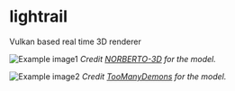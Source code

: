 # lightrail
Vulkan based real time 3D renderer

![Example image1](https://cdn.discordapp.com/attachments/494385396373782528/959433304417923136/Screen_Shot_2022-04-01_at_5.42.58_AM.png)
*Credit [NORBERTO-3D](https://sketchfab.com/3d-models/phoenix-bird-844ba0cf144a413ea92c779f18912042) for the model.*

![Example image2](https://cdn.discordapp.com/attachments/494385396373782528/959436834088308886/Screen_Shot_2022-04-01_at_5.57.29_AM.png)
*Credit [TooManyDemons](https://sketchfab.com/3d-models/holotech-bench-67ff23c44c4c42f089917904981377fc) for the model.*
